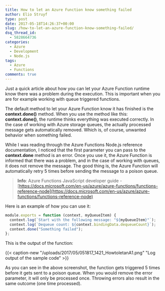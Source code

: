 ```yaml
---
title: How to let an Azure Function know something failed
author: Elio Struyf
type: post
date: 2017-05-18T14:26:37+00:00
slug: /how-to-let-an-azure-function-know-something-failed/
dsq_thread_id:
  - 5828664736
categories:
  - Azure
  - Development
  - Node.js
tags:
  - Azure
  - Functions
comments: true
---
```


Just a quick article about how you can let your Azure Function runtime know there was a problem during the execution. This is important when you are for example working with queue triggered functions.

The default method to let your Azure Function know it has finished is the **context.done()** method. When you use the method like this: **context.done()**, the runtime thinks everything was executed correctly. In the case of working with Azure storage queues, the actually processed message gets automatically removed. Which is, of course, unwanted behavior when something failed.

While I was reading through the Azure Functions Node.js reference documentation, I noticed that the first parameter you can pass to the **context.done** method is an error. Once you use it, the Azure Function is informed that there was a problem, and in the case of working with queues, it does not remove the message. The good thing is, the Azure Function will automatically retry 5 times before sending the message to a poison queue.

> **Info**: Azure Functions JavaScript developer guide - [https://docs.microsoft.com/en-us/azure/azure-functions/functions-reference-node](https://docs.microsoft.com/en-us/azure/azure-functions/functions-reference-node)

Here is an example of how you can use it:

```JavaScript
module.exports = function (context, myQueueItem) {
  context.log(`Start with the following message: "${myQueueItem}"`);
  context.log(`Dequeue count: ${context.bindingData.dequeueCount}`);
  context.done("Something failed");
};
```

This is the output of the function:

{{< caption-new "/uploads/2017/05/051817_1421_HowtoletanA1.png" "Log output of the sample code" >}}

As you can see in the above screenshot, the function gets triggered 5 times before it gets sent to a poison queue. When you would remove the error parameter, it will only be processed once. Throwing errors also result in the same outcome (one time processed).